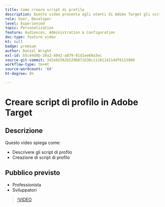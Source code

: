 ```yaml
---
title: Come creare script di profilo
description: Questo video presenta agli utenti di Adobe Target gli script di profilo. Guarda questo video se hai esperienza con Adobe Target e vuoi imparare le nozioni di base sull’utilizzo degli script di profilo per eseguire attività di targeting o creazione di tipi di pubblico più specializzati.
role: User, Developer
level: Experienced
topic: Personalization
feature: Audiences, Administration & Configuration
doc-type: feature video
kt: null
badge: premium
author: Daniel Wright
exl-id: b5c44d8b-20a2-4842-a879-91d1ee68a3ec
source-git-commit: 342e02562b5296871638c1120114214df6115809
workflow-type: tm+mt
source-wordcount: '68'
ht-degree: 8%

---
```


# Creare script di profilo in Adobe Target

## Descrizione

Questo video spiega come:

* Descrivere gli script di profilo
* Creazione di script di profilo

## Pubblico previsto

* Professionista
* Sviluppatori

>[!VIDEO](https://video.tv.adobe.com/v/17394/?quality=12)
